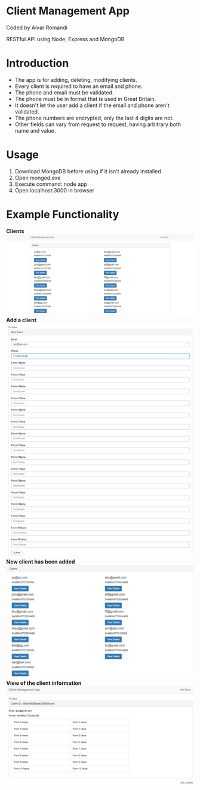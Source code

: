 
# Client Management App
Coded by Aivar Romandi

RESTful API using Node, Express and MongoDB

# Introduction
- The app is for adding, deleting, modifying clients.
- Every client is required to have an email and phone.
- The phone and email must be validated.
- The phone must be in format that is used in Great Britain.
- It doesn't let the user add a client if the email and phone aren't validated.
- The phone numbers are encrypted, only the last 4 digits are not.
- Other fields can vary from request to request, having arbitrary both name and value.

# Usage
1. Download MongoDB before using if it isn't already installed
2. Open mongod.exe
3. Execute command: node app
4. Open localhost:3000 in browser

# Example Functionality
**Clients**
![clients](https://github.com/aivarro/Client-Managing-App/blob/master/clients.jpg?raw=true "clients") 
**Add a client**  
![add client](https://github.com/aivarro/Client-Managing-App/blob/master/addclient.jpg?raw=true "add client")
**New client has been added**
![added](https://raw.githubusercontent.com/aivarro/Client-Managing-App/master/added.JPG "added")  
**View of the client information**  
![view client](https://github.com/aivarro/Client-Managing-App/blob/master/viewclient.JPG?raw=true "view client")
